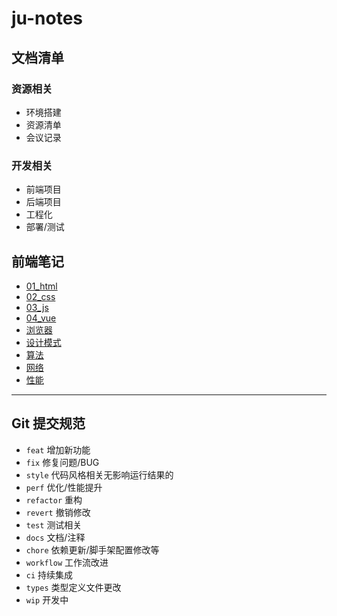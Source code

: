 # ju-notes

## 文档清单

### 资源相关

- 环境搭建
- 资源清单
- 会议记录

### 开发相关

- 前端项目
- 后端项目
- 工程化
- 部署/测试

## 前端笔记

- [01_html](./FE/01_html.md)
- [02_css](./FE/02_css.md)
- [03_js](./FE/03_js.md)
- [04_vue](./FE/04_vue.md)
- [浏览器](./FE/浏览器.md)
- [设计模式](./FE/设计模式.md)
- [算法](./FE/算法.md)
- [网络](./FE/网络.md)
- [性能](./FE/性能.md)

---

## Git 提交规范

- `feat` 增加新功能
- `fix` 修复问题/BUG
- `style` 代码风格相关无影响运行结果的
- `perf` 优化/性能提升
- `refactor` 重构
- `revert` 撤销修改
- `test` 测试相关
- `docs` 文档/注释
- `chore` 依赖更新/脚手架配置修改等
- `workflow` 工作流改进
- `ci` 持续集成
- `types` 类型定义文件更改
- `wip` 开发中
